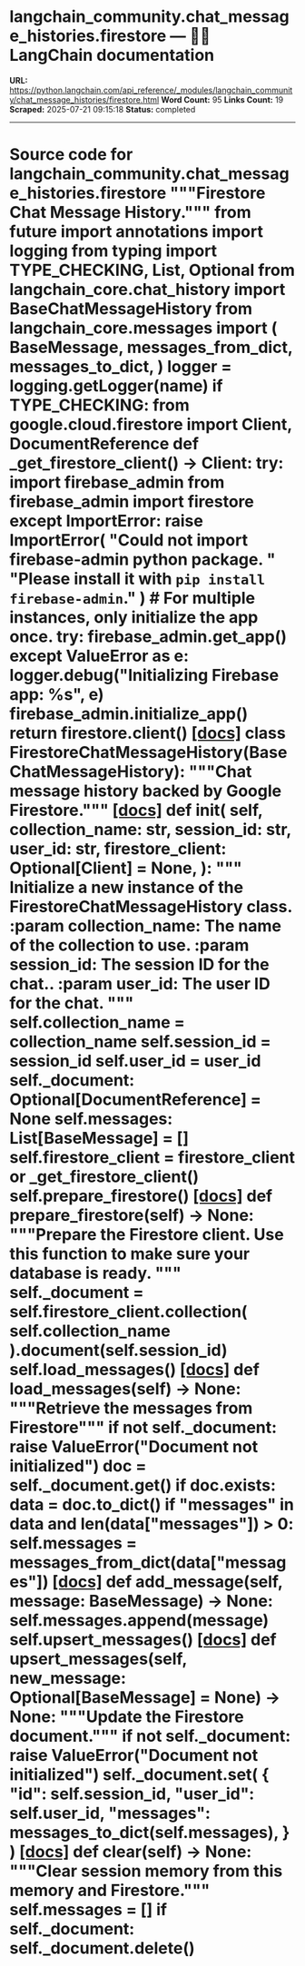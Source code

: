 # langchain_community.chat_message_histories.firestore — 🦜🔗 LangChain  documentation

**URL:** https://python.langchain.com/api_reference/_modules/langchain_community/chat_message_histories/firestore.html
**Word Count:** 95
**Links Count:** 19
**Scraped:** 2025-07-21 09:15:18
**Status:** completed

---

# Source code for langchain\_community.chat\_message\_histories.firestore               """Firestore Chat Message History."""          from __future__ import annotations          import logging     from typing import TYPE_CHECKING, List, Optional          from langchain_core.chat_history import BaseChatMessageHistory     from langchain_core.messages import (         BaseMessage,         messages_from_dict,         messages_to_dict,     )          logger = logging.getLogger(__name__)          if TYPE_CHECKING:         from google.cloud.firestore import Client, DocumentReference               def _get_firestore_client() -> Client:         try:             import firebase_admin             from firebase_admin import firestore         except ImportError:             raise ImportError(                 "Could not import firebase-admin python package. "                 "Please install it with `pip install firebase-admin`."             )              # For multiple instances, only initialize the app once.         try:             firebase_admin.get_app()         except ValueError as e:             logger.debug("Initializing Firebase app: %s", e)             firebase_admin.initialize_app()              return firestore.client()                              [[docs]](https://python.langchain.com/api_reference/community/chat_message_histories/langchain_community.chat_message_histories.firestore.FirestoreChatMessageHistory.html#langchain_community.chat_message_histories.firestore.FirestoreChatMessageHistory)     class FirestoreChatMessageHistory(BaseChatMessageHistory):         """Chat message history backed by Google Firestore."""                         [[docs]](https://python.langchain.com/api_reference/community/chat_message_histories/langchain_community.chat_message_histories.firestore.FirestoreChatMessageHistory.html#langchain_community.chat_message_histories.firestore.FirestoreChatMessageHistory.__init__)         def __init__(             self,             collection_name: str,             session_id: str,             user_id: str,             firestore_client: Optional[Client] = None,         ):             """             Initialize a new instance of the FirestoreChatMessageHistory class.                  :param collection_name: The name of the collection to use.             :param session_id: The session ID for the chat..             :param user_id: The user ID for the chat.             """             self.collection_name = collection_name             self.session_id = session_id             self.user_id = user_id             self._document: Optional[DocumentReference] = None             self.messages: List[BaseMessage] = []             self.firestore_client = firestore_client or _get_firestore_client()             self.prepare_firestore()                                        [[docs]](https://python.langchain.com/api_reference/community/chat_message_histories/langchain_community.chat_message_histories.firestore.FirestoreChatMessageHistory.html#langchain_community.chat_message_histories.firestore.FirestoreChatMessageHistory.prepare_firestore)         def prepare_firestore(self) -> None:             """Prepare the Firestore client.                  Use this function to make sure your database is ready.             """             self._document = self.firestore_client.collection(                 self.collection_name             ).document(self.session_id)             self.load_messages()                                        [[docs]](https://python.langchain.com/api_reference/community/chat_message_histories/langchain_community.chat_message_histories.firestore.FirestoreChatMessageHistory.html#langchain_community.chat_message_histories.firestore.FirestoreChatMessageHistory.load_messages)         def load_messages(self) -> None:             """Retrieve the messages from Firestore"""             if not self._document:                 raise ValueError("Document not initialized")             doc = self._document.get()             if doc.exists:                 data = doc.to_dict()                 if "messages" in data and len(data["messages"]) > 0:                     self.messages = messages_from_dict(data["messages"])                                        [[docs]](https://python.langchain.com/api_reference/community/chat_message_histories/langchain_community.chat_message_histories.firestore.FirestoreChatMessageHistory.html#langchain_community.chat_message_histories.firestore.FirestoreChatMessageHistory.add_message)         def add_message(self, message: BaseMessage) -> None:             self.messages.append(message)             self.upsert_messages()                                        [[docs]](https://python.langchain.com/api_reference/community/chat_message_histories/langchain_community.chat_message_histories.firestore.FirestoreChatMessageHistory.html#langchain_community.chat_message_histories.firestore.FirestoreChatMessageHistory.upsert_messages)         def upsert_messages(self, new_message: Optional[BaseMessage] = None) -> None:             """Update the Firestore document."""             if not self._document:                 raise ValueError("Document not initialized")             self._document.set(                 {                     "id": self.session_id,                     "user_id": self.user_id,                     "messages": messages_to_dict(self.messages),                 }             )                                        [[docs]](https://python.langchain.com/api_reference/community/chat_message_histories/langchain_community.chat_message_histories.firestore.FirestoreChatMessageHistory.html#langchain_community.chat_message_histories.firestore.FirestoreChatMessageHistory.clear)         def clear(self) -> None:             """Clear session memory from this memory and Firestore."""             self.messages = []             if self._document:                 self._document.delete()
